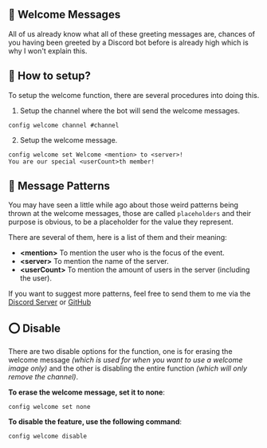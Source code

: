 ## :wave: Welcome Messages

All of us already know what all of these greeting messages are, chances of you having been greeted by a Discord bot before is already high which is why I won't explain this.

## :wrench: How to setup?

To setup the welcome function, there are several procedures into doing this.

1. Setup the channel where the bot will send the welcome messages.
```
config welcome channel #channel
```

2. Setup the welcome message.
```
config welcome set Welcome <mention> to <server>!
You are our special <userCount>th member!
```

## :book: Message Patterns

You may have seen a little while ago about those weird patterns being thrown at the welcome messages, those are called `placeholders` and their purpose is obvious, to be a placeholder for the value they represent.

There are several of them, here is a list of them and their meaning:

- **\<mention\>** To mention the user who is the focus of the event.
- **\<server\>** To mention the name of the server.
- **\<userCount\>** To mention the amount of users in the server (including the user).

If you want to suggest more patterns, feel free to send them to me via the [Discord Server](https://manabot.fun/discord) or [GitHub](https://github.com/ManaNet/mana-issues)

## :o: Disable

There are two disable options for the function, one is for erasing the welcome message *(which is used for when you want to use a welcome image only)* and the other is disabling the entire function *(which will only remove the channel)*.

**To erase the welcome message, set it to none**:
```
config welcome set none
```

**To disable the feature, use the following command**:
```
config welcome disable
```